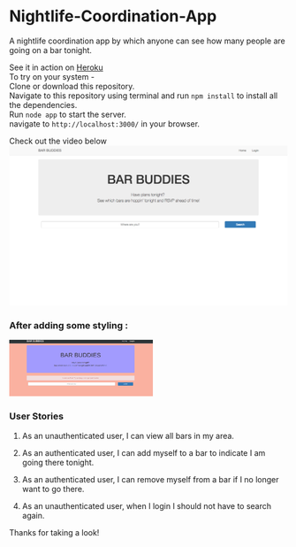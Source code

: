 # Nightlife-Coordination-App
A nightlife coordination app by which anyone can see how many people are going on a bar tonight.  
  
See it in action on [Heroku](https://kunal-nightlife-app.herokuapp.com)  
To try on your system -  
Clone or download this repository.  
Navigate to this repository using terminal and run `npm install` to install all the dependencies.  
Run `node app` to start the server.  
navigate to `http://localhost:3000/` in your browser.  
  
Check out the video below    
[![Nightlife Coordination App](https://github.com/abkunal/Nightlife-Coordination-App/blob/master/Nightlife%20coordination%20screenshot.png)](https://www.youtube.com/watch?v=k-bZFgaa9Kc) 



### After adding some styling :

<img src="stylenightlifeapp.png" width="260" />


  
### User Stories  
  
1. As an unauthenticated user, I can view all bars in my area.  
  
2. As an authenticated user, I can add myself to a bar to indicate I am going there tonight.  
  
3. As an authenticated user, I can remove myself from a bar if I no longer want to go there.  
  
4. As an unauthenticated user, when I login I should not have to search again.  
  
Thanks for taking a look!  
